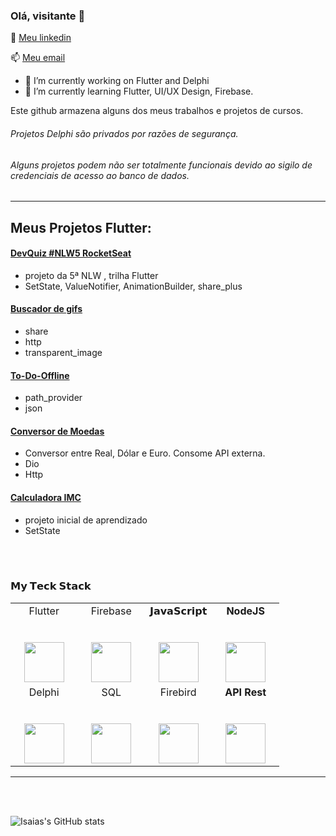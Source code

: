 ### Olá, visitante 👋


💬 [Meu linkedin](https://www.linkedin.com/in/isaias-gon%C3%A7alves-igs/)

📫 [Meu email](mailto:isaiasgoncalves.igs@gmail.com)

- 🔭 I’m currently working on Flutter and Delphi
- 🌱 I’m currently learning Flutter, UI/UX Design, Firebase.

Este github armazena alguns dos meus trabalhos e projetos de cursos.
###### _Projetos Delphi são privados por razões de segurança._
###### _Alguns projetos podem não ser totalmente funcionais devido ao sigilo de credenciais de acesso ao banco de dados._


<hr>

## Meus Projetos Flutter:
#### [DevQuiz #NLW5 RocketSeat](https://github.com/IsaBass/nlw5_devquiz)
- projeto da 5ª NLW , trilha Flutter
- SetState, ValueNotifier, AnimationBuilder, share_plus

#### [Buscador de gifs](https://github.com/IsaBass/buscador_gifs) 
- share
- http
- transparent_image

#### [To-Do-Offline](https://github.com/IsaBass/todo_offline) 
- path_provider
- json

#### [Conversor de Moedas](https://github.com/IsaBass/conversor_moedas) 
- Conversor entre Real, Dólar e Euro. Consome API externa.
- Dio
- Http

#### [Calculadora IMC](https://github.com/IsaBass/calcIMC)
- projeto inicial de aprendizado
- SetState


<br>
<br>

<!--
- Flutter
- Firebase
- JavaScript
- NodeJS
-->

<!--
- Delphi
- SQL
- Firebird
- API Rest
-->

### 𝗠𝘆 𝗧𝗲𝗰𝗸 𝗦𝘁𝗮𝗰𝗸


<table>
  <tbody>
    <tr valign="top">
      <td width="25%" align="center">
        <span>Flutter</span><br><br><br>
        <img height="64px" src="https://vignette.wikia.nocookie.net/google/images/9/98/Images-0.jpeg">
      </td>
      <td width="25%" align="center">
        <span>Firebase</span><br><br><br>
        <img height="64px" src="https://pngpress.com/wp-content/uploads/2020/04/Firebase-Logo-free-png.png">
      </td>
      <td width="25%" align="center">
        <span>𝗝𝗮𝘃𝗮𝗦𝗰𝗿𝗶𝗽𝘁</span><br><br><br>
        <img height="64px" src="https://cdn.svgporn.com/logos/javascript.svg">
      </td>
      <td width="25%" align="center">
        <span><strong>NodeJS</strong>
        </span><br><br><br>
        <img height="64px" src="https://pluspng.com/img-png/nodejs-logo-png-nice-images-collection-node-js-desktop-wallpapers-370.png">
      </td>
     </tr>
    <tr valign="top">
      <td width="25%" align="center">
        <span>Delphi</span><br><br><br>
        <img height="64px" src="https://i1.wp.com/www.adminschoice.com/wp-content/uploads/2018/02/delphi-logo.png">
      </td>
      <td width="25%" align="center">
        <span>SQL</span><br><br><br>
        <img height="64px" src="https://tek4.vn/wp-content/uploads/2018/08/sql-database-icon-logo-design-ui-or-ux-app-vector-17507730.jpg">
      </td>
      <td width="25%" align="center">
        <span>Firebird</span><br><br><br>
        <img height="64px" src="https://upload.wikimedia.org/wikipedia/commons/thumb/8/8e/Firebird_logo.svg/1200px-Firebird_logo.svg.png">
      </td>
      <td width="25%" align="center">
        <span><strong>API Rest</strong>
        </span><br><br><br>
        <img height="64px" src="https://www.flaticon.com/svg/static/icons/svg/103/103093.svg">
      </td>
    </tr>
  </tbody>
</table>

<hr>

<br>
<br>

![Isaias's GitHub stats](https://github-readme-stats.vercel.app/api?username=IsaBass&show_icons=true&theme=algolia)

<!--
**IsaBass/IsaBass** is a ✨ _special_ ✨ repository because its `README.md` (this file) appears on your GitHub profile.

Here are some ideas to get you started:

 
- 👯 I’m looking to collaborate on ...
- 🤔 I’m looking for help with ...
- 💬 Ask me about ...
- 📫 How to reach me: ...
- 😄 Pronouns: ...
- ⚡ Fun fact: ...
-->
